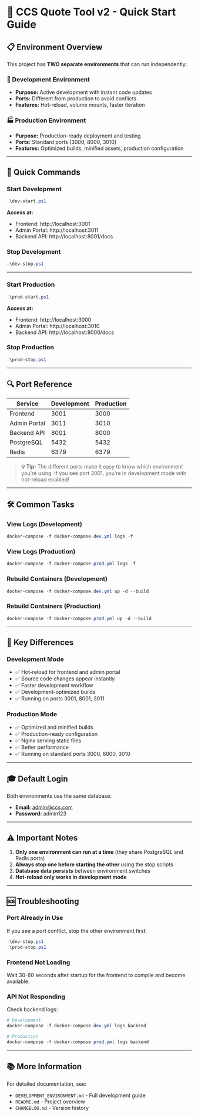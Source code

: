 # 🚀 CCS Quote Tool v2 - Quick Start Guide

## 📋 Environment Overview

This project has **TWO separate environments** that can run independently:

### 🔧 Development Environment
- **Purpose:** Active development with instant code updates
- **Ports:** Different from production to avoid conflicts
- **Features:** Hot-reload, volume mounts, faster iteration

### 🏭 Production Environment
- **Purpose:** Production-ready deployment and testing
- **Ports:** Standard ports (3000, 8000, 3010)
- **Features:** Optimized builds, minified assets, production configuration

---

## 🎯 Quick Commands

### Start Development
```powershell
.\dev-start.ps1
```
**Access at:**
- Frontend: http://localhost:3001
- Admin Portal: http://localhost:3011
- Backend API: http://localhost:8001/docs

### Stop Development
```powershell
.\dev-stop.ps1
```

---

### Start Production
```powershell
.\prod-start.ps1
```
**Access at:**
- Frontend: http://localhost:3000
- Admin Portal: http://localhost:3010
- Backend API: http://localhost:8000/docs

### Stop Production
```powershell
.\prod-stop.ps1
```

---

## 🔍 Port Reference

| Service | Development | Production |
|---------|-------------|------------|
| Frontend | 3001 | 3000 |
| Admin Portal | 3011 | 3010 |
| Backend API | 8001 | 8000 |
| PostgreSQL | 5432 | 5432 |
| Redis | 6379 | 6379 |

> **💡 Tip:** The different ports make it easy to know which environment you're using. If you see port 3001, you're in development mode with hot-reload enabled!

---

## 🛠️ Common Tasks

### View Logs (Development)
```powershell
docker-compose -f docker-compose.dev.yml logs -f
```

### View Logs (Production)
```powershell
docker-compose -f docker-compose.prod.yml logs -f
```

### Rebuild Containers (Development)
```powershell
docker-compose -f docker-compose.dev.yml up -d --build
```

### Rebuild Containers (Production)
```powershell
docker-compose -f docker-compose.prod.yml up -d --build
```

---

## 📝 Key Differences

### Development Mode
- ✅ Hot-reload for frontend and admin portal
- ✅ Source code changes appear instantly
- ✅ Faster development workflow
- ✅ Development-optimized builds
- ✅ Running on ports 3001, 8001, 3011

### Production Mode
- ✅ Optimized and minified builds
- ✅ Production-ready configuration
- ✅ Nginx serving static files
- ✅ Better performance
- ✅ Running on standard ports 3000, 8000, 3010

---

## 🎓 Default Login

Both environments use the same database:

- **Email:** admin@ccs.com
- **Password:** admin123

---

## ⚠️ Important Notes

1. **Only one environment can run at a time** (they share PostgreSQL and Redis ports)
2. **Always stop one before starting the other** using the stop scripts
3. **Database data persists** between environment switches
4. **Hot-reload only works in development mode**

---

## 🆘 Troubleshooting

### Port Already in Use
If you see a port conflict, stop the other environment first:
```powershell
.\dev-stop.ps1
.\prod-stop.ps1
```

### Frontend Not Loading
Wait 30-60 seconds after startup for the frontend to compile and become available.

### API Not Responding
Check backend logs:
```powershell
# Development
docker-compose -f docker-compose.dev.yml logs backend

# Production
docker-compose -f docker-compose.prod.yml logs backend
```

---

## 📚 More Information

For detailed documentation, see:
- `DEVELOPMENT_ENVIRONMENT.md` - Full development guide
- `README.md` - Project overview
- `CHANGELOG.md` - Version history

